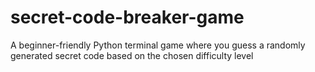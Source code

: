 # secret-code-breaker-game
A beginner-friendly Python terminal game where you guess a randomly generated secret code based on the chosen difficulty level
